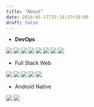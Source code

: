 ```yaml
---
title: "About"
date: 2018-05-17T15:14:17+10:00
draft: false
---
```


- **DevOps**

<img class="logo" src="https://a0.awsstatic.com/libra-css/images/logos/aws_logo_smile_1200x630.png" placeholder="AWS"/>
<img class="logo" src="http://gluonhq.com/wp-content/uploads/2018/03/azure.png" placeholder="Azure"/>
<img class="logo" src="https://cdn-images-1.medium.com/max/2000/1*PCfipbEQTl6TLTGppEvUZA.png" placeholder="Docker"/>
<img class="logo" src="https://travis-ci.com/images/logos/TravisCI-Full-Color.png" placeholder="Travis CI"/>
<img class="logo" src="https://pages.codeship.com/hubfs/logo_codeship_colour_whitebg.png?t=1525831111946" placeholder="Codeship"/>
<img class="logo" src="https://www.mumosystems.com/wp-content/uploads/2015/07/Bamboo@2x-blue-400x400-transparent-344x200.png" placeholder="Bamboo"/>
<img class="logo" src="https://cdn-images-1.medium.com/max/800/1*qOlQSRAFuvGdP-YRg1WFWA.png" placeholder="Wercker"/>
<img class="logo" src="https://www.netlify.com/img/press/logos/full-logo-light.png" placeholder="Netlify"/>

- Full Stack Web

<img class="logo" src="https://upload.wikimedia.org/wikipedia/commons/thumb/d/d9/Node.js_logo.svg/2000px-Node.js_logo.svg.png" placeholder="NodeJS"/>
<img class="logo" src="https://upload.wikimedia.org/wikipedia/commons/thumb/c/ca/AngularJS_logo.svg/800px-AngularJS_logo.svg.png" placeholder="NodeJS"/>
<img class="logo" src="https://cdn-images-1.medium.com/max/1200/1*Qc0XxYm-qAZL-7tjjlNfrg.png" placeholder="Ruby"/>
<img class="logo" src="http://www.streamscape.com/images/main_content/solutions/mongo-underline.png" placeholder="Mongo"/>
<img class="logo" src="https://i.pinimg.com/originals/69/2d/4b/692d4ba7140e948920a8ccabe2f05973.png" placeholder="SQL"/>

- Android Native

<img class="logo" src="http://www.pngmart.com/files/4/Android-PNG-HD.png" placeholder="Android"/>
<img class="logo" src="http://codehustler.org/wp-content/uploads/2012/12/java_logo.png" placeholder="Java"/>
